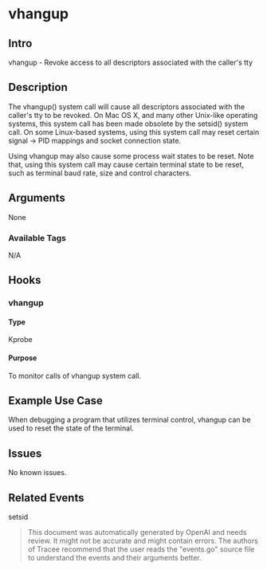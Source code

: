 
# vhangup

## Intro
vhangup - Revoke access to all descriptors associated with the caller's tty

## Description
The vhangup() system call will cause all descriptors associated with the caller's tty to be revoked. On Mac OS X, and many other Unix-like operating systems, this system call has been made obsolete by the setsid() system call. On some Linux-based systems, using this system call may reset certain signal -> PID mappings and socket connection state.

Using vhangup may also cause some process wait states to be reset. Note that, using this system call may cause certain terminal state to be reset, such as terminal baud rate, size and control characters.

## Arguments

None

### Available Tags
N/A

## Hooks
### vhangup
#### Type
Kprobe
#### Purpose
To monitor calls of vhangup system call.

## Example Use Case
When debugging a program that utilizes terminal control, vhangup can be used to reset the state of the terminal.

## Issues
No known issues.

## Related Events
setsid

> This document was automatically generated by OpenAI and needs review. It might
> not be accurate and might contain errors. The authors of Tracee recommend that
> the user reads the "events.go" source file to understand the events and their
> arguments better.
